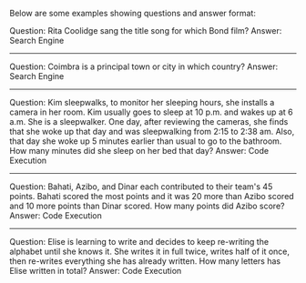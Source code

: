 Below are some examples showing questions and answer format:

Question: Rita Coolidge sang the title song for which Bond film?
Answer: Search Engine

---

Question: Coimbra is a principal town or city in which country?
Answer: Search Engine

---

Question: Kim sleepwalks, to monitor her sleeping hours, she installs a camera in her room. Kim usually goes to sleep at 10 p.m. and wakes up at 6 a.m. She is a sleepwalker. One day, after reviewing the cameras, she finds that she woke up that day and was sleepwalking from 2:15 to 2:38 am. Also, that day she woke up 5 minutes earlier than usual to go to the bathroom. How many minutes did she sleep on her bed that day?
Answer: Code Execution

---

Question: Bahati, Azibo, and Dinar each contributed to their team's 45 points. Bahati scored the most points and it was 20 more than Azibo scored and 10 more points than Dinar scored. How many points did Azibo score?
Answer: Code Execution

---

Question: Elise is learning to write and decides to keep re-writing the alphabet until she knows it. She writes it in full twice, writes half of it once, then re-writes everything she has already written. How many letters has Elise written in total?
Answer: Code Execution
